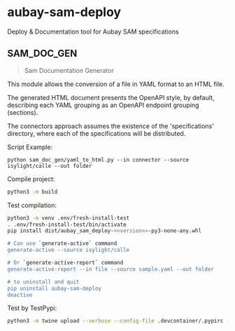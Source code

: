 # aubay-sam-deploy
Deploy &amp; Documentation tool for Aubay SAM specifications

## SAM_DOC_GEN
> Sam Documentation Generator

This module allows the conversion of a file in YAML format to an HTML file.

The generated HTML document presents the OpenAPI style, by default, describing each YAML grouping as an OpenAPI endpoint grouping (sections).

The connectors approach assumes the existence of the 'specifications' directory, where each of the specifications will be distributed.


Script Example:

`python sam_doc_gen/yaml_to_html.py --in connector --source isylight/calle --out folder`

Compile project:

```bash
python3 -m build
```

Test compilation:

```bash
python3 -m venv .env/fresh-install-test
. .env/fresh-install-test/bin/activate
pip install dist/aubay_sam_deploy-<<version>>-py3-none-any.whl

# Can use `generate-active` command
generate-active --source isylight/calle

# Or `generate-active-report` command
generate-active-report --in file --source sample.yaml --out folder

# to uninstall and quit
pip uninstall aubay-sam-deploy
deactive
```

Test by TestPypi:

```bash
python3 -m twine upload --verbose --config-file .devcontainer/.pypirc --repository testpypi dist/*
```
